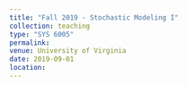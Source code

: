```yaml
---
title: "Fall 2019 - Stochastic Modeling I"
collection: teaching
type: "SYS 6005"
permalink: 
venue: University of Virginia
date: 2019-09-01
location: 
---
```



